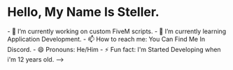 <!DOCTYPE html>

<html>
    <h1>Hello, My Name Is Steller.</h1>
    <body>
    - 🔭 I’m currently working on custom FiveM scripts.
    - 🌱 I’m currently learning Application Development.
    - 📫 How to reach me: You Can Find Me In Discord.
    - 😄 Pronouns: He/Him
    - ⚡ Fun fact: I'm Started Developing when i'm 12 years old.
-->
    </body>
</html>
